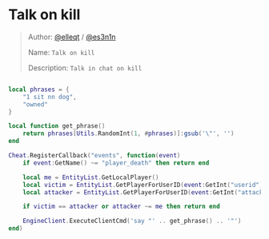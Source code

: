 # Talk on kill

> Author: [@elleqt](https://github.com/elleqt) / [@es3n1n](https://github.com/es3n1n/)
>
> Name: `Talk on kill`
>
> Description: `Talk in chat on kill`

```lua

local phrases = {
    "1 sit nn dog",
    "owned"
}

local function get_phrase()
    return phrases[Utils.RandomInt(1, #phrases)]:gsub('\"', '')
end

Cheat.RegisterCallback("events", function(event)
    if event:GetName() ~= "player_death" then return end

    local me = EntityList.GetLocalPlayer()
    local victim = EntityList.GetPlayerForUserID(event:GetInt("userid"))
    local attacker = EntityList.GetPlayerForUserID(event:GetInt("attacker"))

    if victim == attacker or attacker ~= me then return end

    EngineClient.ExecuteClientCmd('say "' .. get_phrase() .. '"')
end)

```
